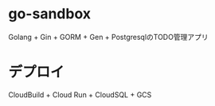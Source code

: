 # go-sandbox
Golang + Gin + GORM + Gen + PostgresqlのTODO管理アプリ
# デプロイ
CloudBuild + Cloud Run + CloudSQL + GCS
